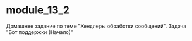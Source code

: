 # module_13_2
Домашнее задание по теме "Хендлеры обработки сообщений". Задача "Бот поддержки (Начало)"
